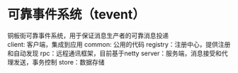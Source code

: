 # 可靠事件系统（tevent）

铜板街可靠事件系统，用于保证消息生产者的可靠消息投递     
client: 客户端，集成到应用
common: 公用的代码
registry：注册中心，提供注册和自动发现
rpc：远程通讯框架，目前基于netty
server：服务端，消息接受和代理发送，事务控制
store：数据存储
